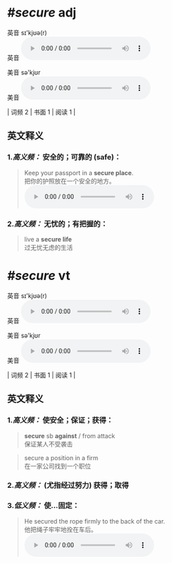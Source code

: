 # ***\#secure*** adj
英音 sɪ'kjʊə(r)  
英音
<audio src="./media/secure-B.aac" controls="controls"></audio>

美音 sə'kjʊr  
美音
<audio src="./media/secure.aac" controls="controls"></audio>



| 词频 2 | 书面 1 | 阅读 1 |  

英文释义
---
### 1.*高义频：* **安全的；可靠的 (safe)：**  

 > Keep your passport in a **secure place**.   
 > 把你的护照放在一个安全的地方。    
<audio src="./media/secure-1.aac" controls="controls"></audio>

### 2.*高义频：* **无忧的；有把握的：**  

 > live a **secure life**   
 > 过无忧无虑的生活    


# ***\#secure*** vt
英音 sɪ'kjʊə(r)  
英音
<audio src="./media/secure-B.aac" controls="controls"></audio>

美音 sə'kjʊr  
美音
<audio src="./media/secure.aac" controls="controls"></audio>



| 词频 2 | 书面 1 | 阅读 1 |  

英文释义
---
### 1.*高义频：* **使安全；保证；获得：**  

 > **secure** sb **against** / from attack   
 > 保证某人不受袭击    

 > secure a position in a firm   
 > 在一家公司找到一个职位    

### 2.*高义频：* **(尤指经过努力) 获得；取得**  

### 3.*低义频：* **使…固定：**  

 > He secured the rope firmly to the back of the car.  
 > 他把绳子牢牢地拴在车后。    
<audio src="./media/He secured the rope firmly_AAC.aac" controls="controls"></audio>


